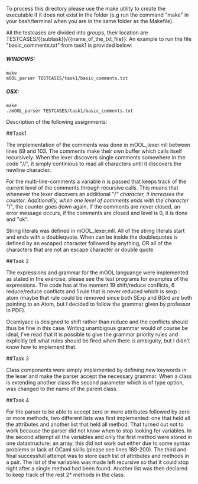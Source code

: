To process this directory please use the make utility to create the executable if it does not exist in the folder (e.g run the command "make" in your bash/terminal when you are in the same folder as the Makefile). 

All the testcases are divided into groups, their location are TESTCASES/{{subtask}}/{{name_of_the_txt_file}}. An example to run the file "basic_comments.txt" from task1 is provided below:

##### WINDOWS: 
```
make
mOOL_parser TESTCASES/task1/basic_comments.txt
```

##### OSX:
```
make
./mOOL_parser TESTCASES/task1/basic_comments.txt
```

Description of the following assignments:

##Task1

The implementation of the comments was done in mOOL_lexer.mll between lines 89 and 103. The comments make their own buffer which calls itself recursively.
When the lexer discovers single comments somewhere in the code "//", it simply continious to read all characters until it discovers the newline character. 

For the multi-line-comments a variable n is passed that keeps track of the current level of the comments through recursive calls. This means that whenever the lexer discovers an additional "/*" character, it increases the counter. Additionally, when one level of comments ends with the character "*/", the counter goes down again. If the comments are never closed, an error message occurs, if the comments are closed and level is 0, it is done and "ok".

String literals was defined in mOOL_lexer.mll. All of the string literals start and ends with a doublequote. When can be inside the doublequotes is defined by an escaped character followed by anything, OR all of the characters that are not an escape character or double quote.

##Task 2

The expressions and grammar for the mOOL languange were implemented as stated in the exercise, please see the test programs for examples of the expressions. The code has at the moment 19 shift/reduce conflicts, 6 reduce/reduce conflicts and 1 rule that is never reduced which is sexp : atom (maybe that rule could be removed since both SExp and BGrd are both pointing to an Atom, but I decided to follow the grammar given by professor in PDF). 

Ocamlyacc is designed to shift rather than reduce and the conflicts should thus be fine in this case. Writing unambigous grammar would of course be ideal, I've read that it is possible to give the grammar priority rules and explicitly tell what rules should be fired when there is ambiguity, but I didn't know how to implement that.

##Task 3

Class components were simply implemented by defining new keywords in the lexer and make the parser accept the necessary grammar. When a class is extending another class the second parameter which is of type option, was changed to the name of the parent class. 

##Task 4

For the parser to be able to accept zero or more attributes followed by zero or more methods, two different lists was first implemented: one that held all the attributes and another list that held all method. That turned out not to work because the parser did not know when to stop looking for variables. In the second attempt all the variables and only the first method were stored in one datastructure; an array, this did not work out either due to some syntax problems or lack of OCaml skills (please see lines 189-200). The third and final successfull attempt was to store each list of attributes and methods in a pair. The list of the variables was made left recursive so that it could stop right after a single method had been found. Another list was then declared to keep track of the rest 2* methods in the class.
